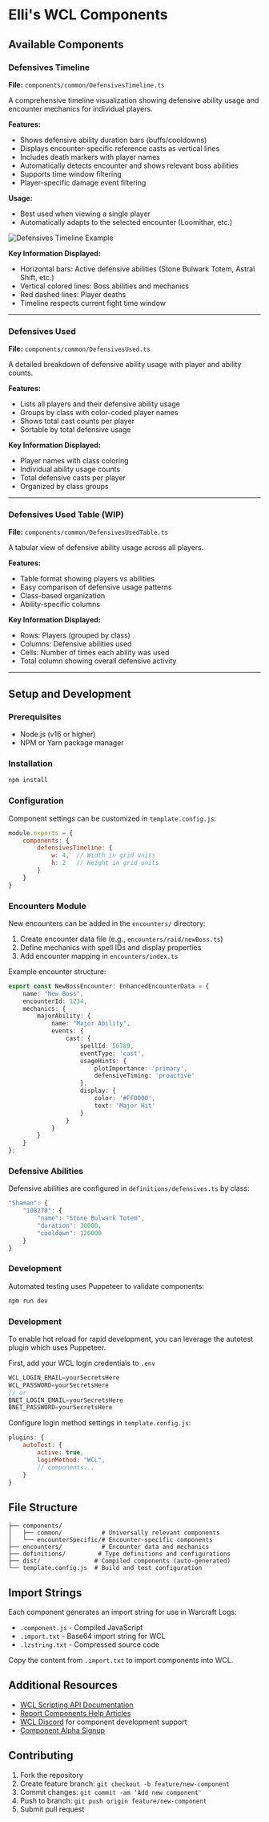 # Elli's WCL Components

## Available Components

### Defensives Timeline
**File:** `components/common/DefensivesTimeline.ts`

A comprehensive timeline visualization showing defensive ability usage and encounter mechanics for individual players.

**Features:**
- Shows defensive ability duration bars (buffs/cooldowns)
- Displays encounter-specific reference casts as vertical lines
- Includes death markers with player names
- Automatically detects encounter and shows relevant boss abilities
- Supports time window filtering
- Player-specific damage event filtering

**Usage:**
- Best used when viewing a single player
- Automatically adapts to the selected encounter (Loomithar, etc.)

![Defensives Timeline Example](images/defensives-timeline.png)

**Key Information Displayed:**
- Horizontal bars: Active defensive abilities (Stone Bulwark Totem, Astral Shift, etc.)
- Vertical colored lines: Boss abilities and mechanics
- Red dashed lines: Player deaths
- Timeline respects current fight time window

---

### Defensives Used
**File:** `components/common/DefensivesUsed.ts`

A detailed breakdown of defensive ability usage with player and ability counts.

**Features:**
- Lists all players and their defensive ability usage
- Groups by class with color-coded player names
- Shows total cast counts per player
- Sortable by total defensive usage

<!-- ![Defensives Used Example](images/defensives-used.png) -->

**Key Information Displayed:**
- Player names with class coloring
- Individual ability usage counts
- Total defensive casts per player
- Organized by class groups

---

### Defensives Used Table (WIP)
**File:** `components/common/DefensivesUsedTable.ts`

A tabular view of defensive ability usage across all players.

**Features:**
- Table format showing players vs abilities
- Easy comparison of defensive usage patterns
- Class-based organization
- Ability-specific columns

<!-- ![Defensives Used Table Example](images/defensives-used-table.png) -->

**Key Information Displayed:**
- Rows: Players (grouped by class)
- Columns: Defensive abilities used
- Cells: Number of times each ability was used
- Total column showing overall defensive activity

---

## Setup and Development

### Prerequisites
- Node.js (v16 or higher)
- NPM or Yarn package manager

### Installation
```bash
npm install
```

### Configuration
Component settings can be customized in `template.config.js`:

```js
module.exports = {
    components: {
        defensivesTimeline: {
            w: 4,  // Width in grid units
            h: 2   // Height in grid units
        }
    }
}
```

### Encounters Module
New encounters can be added in the `encounters/` directory:

1. Create encounter data file (e.g., `encounters/raid/newBoss.ts`)
2. Define mechanics with spell IDs and display properties
3. Add encounter mapping in `encounters/index.ts`

Example encounter structure:
```typescript
export const NewBossEncounter: EnhancedEncounterData = {
    name: "New Boss",
    encounterId: 1234,
    mechanics: {
        majorAbility: {
            name: "Major Ability",
            events: {
                cast: {
                    spellId: 56789,
                    eventType: 'cast',
                    usageHints: {
                        plotImportance: 'primary',
                        defensiveTiming: 'proactive'
                    },
                    display: {
                        color: '#FF0000',
                        text: 'Major Hit'
                    }
                }
            }
        }
    }
};
```

### Defensive Abilities
Defensive abilities are configured in `definitions/defensives.ts` by class:

```typescript
"Shaman": {
    "108270": {
        "name": "Stone Bulwark Totem",
        "duration": 30000,
        "cooldown": 120000
    }
}
```

### Development
Automated testing uses Puppeteer to validate components:

```bash
npm run dev
```

### Development
To enable hot reload for rapid development, you can leverage the autotest plugin which uses Puppeteer.

First, add your WCL login credentials to `.env` 
```js
WCL_LOGIN_EMAIL=yourSecretsHere
WCL_PASSWORD=yourSecretsHere
// or
BNET_LOGIN_EMAIL=yourSecretsHere
BNET_PASSWORD=yourSecretsHere
```
Configure login method settings in `template.config.js`:
```js
plugins: {
    autoTest: {
        active: true,
        loginMethod: "WCL",
        // components...
    }
}
```

## File Structure

```
├── components/
│   ├── common/           # Universally relevant components
│   └── encounterSpecific/# Encounter-specific components
├── encounters/           # Encounter data and mechanics
├── definitions/         # Type definitions and configurations
├── dist/               # Compiled components (auto-generated)
└── template.config.js  # Build and test configuration
```

## Import Strings

Each component generates an import string for use in Warcraft Logs:
- `.component.js` - Compiled JavaScript
- `.import.txt` - Base64 import string for WCL
- `.lzstring.txt` - Compressed source code

Copy the content from `.import.txt` to import components into WCL.

## Additional Resources

- [WCL Scripting API Documentation](https://www.warcraftlogs.com/scripting-api-docs/warcraft/modules/RpgLogs.html)
- [Report Components Help Articles](https://articles.warcraftlogs.com/help/what-are-report-components)
- [WCL Discord](https://discord.gg/5ebPJSsy5y) for component development support
- [Component Alpha Signup](https://forms.gle/oFcWCMbgqDK2j2e69)

## Contributing

1. Fork the repository
2. Create feature branch: `git checkout -b feature/new-component`
3. Commit changes: `git commit -am 'Add new component'`
4. Push to branch: `git push origin feature/new-component`
5. Submit pull request
